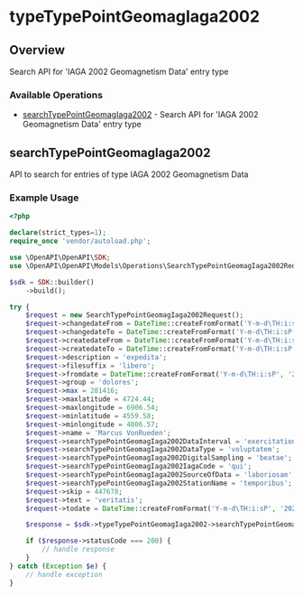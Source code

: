 # typeTypePointGeomagIaga2002

## Overview

Search API for 'IAGA 2002 Geomagnetism Data' entry type

### Available Operations

* [searchTypePointGeomagIaga2002](#searchtypepointgeomagiaga2002) - Search API for 'IAGA 2002 Geomagnetism Data' entry type

## searchTypePointGeomagIaga2002

API to search for entries of type IAGA 2002 Geomagnetism Data

### Example Usage

```php
<?php

declare(strict_types=1);
require_once 'vendor/autoload.php';

use \OpenAPI\OpenAPI\SDK;
use \OpenAPI\OpenAPI\Models\Operations\SearchTypePointGeomagIaga2002Request;

$sdk = SDK::builder()
    ->build();

try {
    $request = new SearchTypePointGeomagIaga2002Request();
    $request->changedateFrom = DateTime::createFromFormat('Y-m-d\TH:i:sP', '2020-05-27T21:37:33.522Z');
    $request->changedateTo = DateTime::createFromFormat('Y-m-d\TH:i:sP', '2022-04-19T22:48:27.858Z');
    $request->createdateFrom = DateTime::createFromFormat('Y-m-d\TH:i:sP', '2022-02-26T02:08:07.981Z');
    $request->createdateTo = DateTime::createFromFormat('Y-m-d\TH:i:sP', '2022-04-25T19:30:06.702Z');
    $request->description = 'expedita';
    $request->filesuffix = 'libero';
    $request->fromdate = DateTime::createFromFormat('Y-m-d\TH:i:sP', '2020-03-31T05:07:12.669Z');
    $request->group = 'dolores';
    $request->max = 281416;
    $request->maxlatitude = 4724.44;
    $request->maxlongitude = 6906.54;
    $request->minlatitude = 4559.58;
    $request->minlongitude = 4006.57;
    $request->name = 'Marcus VonRueden';
    $request->searchTypePointGeomagIaga2002DataInterval = 'exercitationem';
    $request->searchTypePointGeomagIaga2002DataType = 'voluptatem';
    $request->searchTypePointGeomagIaga2002DigitalSampling = 'beatae';
    $request->searchTypePointGeomagIaga2002IagaCode = 'qui';
    $request->searchTypePointGeomagIaga2002SourceOfData = 'laboriosam';
    $request->searchTypePointGeomagIaga2002StationName = 'temporibus';
    $request->skip = 447678;
    $request->text = 'veritatis';
    $request->todate = DateTime::createFromFormat('Y-m-d\TH:i:sP', '2020-01-28T19:32:23.296Z');

    $response = $sdk->typeTypePointGeomagIaga2002->searchTypePointGeomagIaga2002($request);

    if ($response->statusCode === 200) {
        // handle response
    }
} catch (Exception $e) {
    // handle exception
}
```
